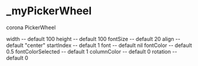 # _myPickerWheel
corona PickerWheel

width -- default 100
height -- default 100
fontSize -- default 20
align -- default "center"
startIndex -- default 1
font -- default nil
fontColor -- default 0.5
fontColorSelected -- default 1
columnColor -- default 0
rotation -- default 0

